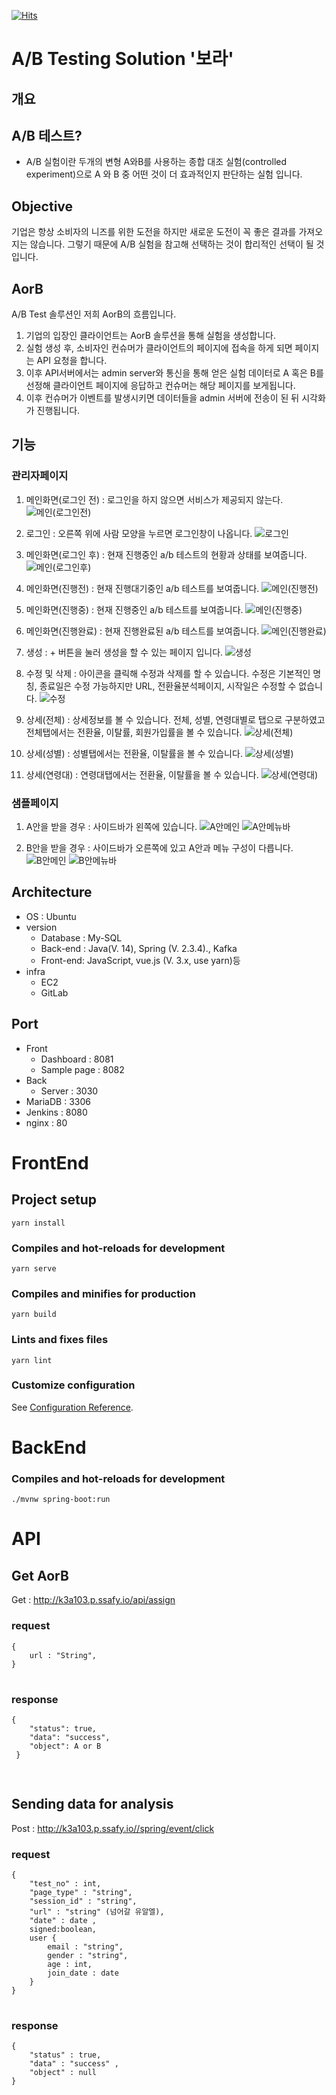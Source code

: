 [![Hits](https://hits.seeyoufarm.com/api/count/incr/badge.svg?url=https%3A%2F%2Fgithub.com%2Fgjbae1212%2Fhit-counter)](https://lab.ssafy.com/s03-final/s03p31a103/blob/develop/README.md)

# A/B Testing Solution '보라'

## 개요

## A/B 테스트?

- A/B 실험이란 두개의 변형 A와B를 사용하는 종합 대조 실험(controlled experiment)으로 A 와 B 중 어떤 것이 더 효과적인지 판단하는 실험 입니다.

## Objective

기업은 항상 소비자의 니즈를 위한 도전을 하지만
새로운 도전이 꼭 좋은 결과를 가져오지는 않습니다.
그렇기 때문에 A/B 실험을 참고해 선택하는 것이 합리적인 선택이 될 것입니다.

## AorB

A/B Test 솔루션인 저희 AorB의 흐름입니다.

1. 기업의 입장인 클라이언트는 AorB 솔루션을 통해 실험을 생성합니다.
2. 실험 생성 후, 소비자인 컨슈머가 클라이언트의 페이지에 접속을 하게 되면 페이지는 API 요청을 합니다.
3. 이후 API서버에서는 admin server와 통신을 통해 얻은 실험 데이터로 A 혹은 B를 선정해 클라이언트 페이지에 응답하고 컨슈머는 해당 페이지를 보게됩니다.
4. 이후 컨슈머가 이벤트를 발생시키면 데이터들을 admin 서버에 전송이 된 뒤 시각화가 진행됩니다.

## 기능

### 관리자페이지

1. 메인화면(로그인 전) : 로그인을 하지 않으면 서비스가 제공되지 않는다.
   ![메인(로그인전)](<./images/메인(로그인전).png>)

2. 로그인 : 오른쪽 위에 사람 모양을 누르면 로그인창이 나옵니다.
   ![로그인](./images/로그인.png)

3. 메인화면(로그인 후) : 현재 진행중인 a/b 테스트의 현황과 상태를 보여줍니다.
   ![메인(로그인후)](<./images/메인(로그인후).png>)

4. 메인화면(진행전) : 현재 진행대기중인 a/b 테스트를 보여줍니다.
   ![메인(진행전)](<./images/메인(진행전).png>)

5. 메인화면(진행중) : 현재 진행중인 a/b 테스트를 보여줍니다.
   ![메인(진행중)](<./images/메인(진행중).png>)

6. 메인화면(진행완료) : 현재 진행완료된 a/b 테스트를 보여줍니다.
   ![메인(진행완료)](<./images/메인(진행완료).png>)

7. 생성 : + 버튼을 눌러 생성을 할 수 있는 페이지 입니다.
   ![생성](./images/생성.png)

8. 수정 및 삭제 : 아이콘을 클릭해 수정과 삭제를 할 수 있습니다. 수정은 기본적인 명칭, 종료일은 수정 가능하지만 URL, 전환율분석페이지, 시작일은 수정할 수 없습니다.
   ![수정](./images/수정.png)

9. 상세(전체) : 상세정보를 볼 수 있습니다. 전체, 성별, 연령대별로 탭으로 구분하였고 전체탭에서는 전환율, 이탈률, 회원가입률을 볼 수 있습니다.
   ![상세(전체)](<./images/상세(전체).png>)

10. 상세(성별) : 성별탭에서는 전환율, 이탈률을 볼 수 있습니다.
    ![상세(성별)](<./images/상세(성별).png>)

11. 상세(연령대) : 연령대탭에서는 전환율, 이탈률을 볼 수 있습니다.
    ![상세(연령대)](<./images/상세(연령대).png>)

### 샘플페이지

1. A안을 받을 경우 : 사이드바가 왼쪽에 있습니다.
   ![A안메인](./images/A안메인.png)
   ![A안메뉴바](./images/A안메뉴바.png)

2. B안을 받을 경우 : 사이드바가 오른쪽에 있고 A안과 메뉴 구성이 다릅니다.
   ![B안메인](./images/B안메인.png)
   ![B안메뉴바](./images/B안메뉴바.png)

## Architecture

- OS : Ubuntu
- version
  - Database : My-SQL
  - Back-end : Java(V. 14), Spring (V. 2.3.4)., Kafka
  - Front-end: JavaScript, vue.js (V. 3.x, use yarn)등
- infra
  - EC2
  - GitLab

## Port

- Front
  - Dashboard : 8081
  - Sample page : 8082
- Back
  - Server : 3030
- MariaDB : 3306
- Jenkins : 8080
- nginx : 80

# FrontEnd

## Project setup

```
yarn install
```

### Compiles and hot-reloads for development

```
yarn serve
```

### Compiles and minifies for production

```
yarn build
```

### Lints and fixes files

```
yarn lint
```

### Customize configuration

See [Configuration Reference](https://cli.vuejs.org/config/).

# BackEnd

### Compiles and hot-reloads for development

```
./mvnw spring-boot:run
```

# API

## Get AorB

Get : http://k3a103.p.ssafy.io/api/assign

### request

<pre>
<code>{
    url : "String",
}
</code>
</pre>

### response

<pre>
<code>{
    "status": true, 
    "data": "success", 
    "object": A or B
 }

</code>
</pre>

## Sending data for analysis

Post : http://k3a103.p.ssafy.io//spring/event/click

### request

<pre>
<code>{
    "test_no" : int,
    "page_type" : "string",
    "session_id" : "string",
    "url" : "string" (넘어갈 유알엘),
    "date" : date ,
    signed:boolean,
    user {
        email : "string",
        gender : "string",
        age : int,
        join_date : date
    }
}
</code>
</pre>

### response

<pre>
<code>{
    "status" : true,
    "data" : "success" ,
    "object" : null
} 
<code>
</pre>
